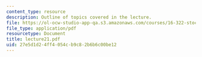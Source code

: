 ```yaml
---
content_type: resource
description: Outline of topics covered in the lecture.
file: https://ol-ocw-studio-app-qa.s3.amazonaws.com/courses/16-322-stochastic-estimation-and-control-fall-2004/27e5d1d24ff4054cb9c82b6b6c00be12_lecture21.pdf
file_type: application/pdf
resourcetype: Document
title: lecture21.pdf
uid: 27e5d1d2-4ff4-054c-b9c8-2b6b6c00be12
---
```

